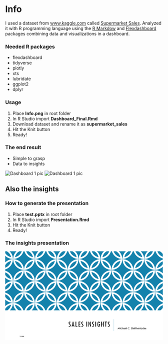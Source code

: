 # Info

I used a dataset from www.kaggle.com called [Supermarket Sales](https://www.kaggle.com/aungpyaeap/supermarket-sales). 
Analyzed it with R programming language using the [R Markdow](https://rmarkdown.rstudio.com/)  and [Flexdashboard](https://rmarkdown.rstudio.com/flexdashboard/index.html) packages combining data and visualizations in a dashboard.  

### Needed R packages
* flexdashboard
* tidyverse
* plotly
* xts
* lubridate
* ggplot2
* dplyr

### Usage
 1. Place **Info.png** in root folder
 2. In R Studio import **Dashboard_Final.Rmd**
 3. Download dataset and rename it as **supermarket_sales**
 4. Hit the Knit button
 5. Ready!

### The end result
* Simple to grasp 
* Data to insights

![Dashboard 1 pic](https://github.com/doggaki/sales_report/blob/master/pics/dash_01.jpg)
![Dashboard 1 pic](https://github.com/doggaki/sales_report/blob/master/pics/dash_02.jpg)

## Also the insights 

### How to generate the presentation
1. Place **test.pptx** in root folder
2. In R Studio import **Presentation.Rmd**
4. Hit the Knit button
5. Ready!

### The insights presentation
![presentation 1 pic](https://github.com/doggaki/auto_sales_report/blob/master/pics/Presentation.gif)
